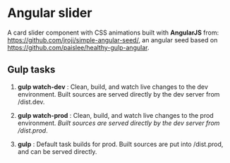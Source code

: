 # Angular slider

A card slider component with CSS animations built with **AngularJS** from: https://github.com/jroji/simple-angular-seed/, an angular seed based on https://github.com/paislee/healthy-gulp-angular.

## Gulp  tasks
1. **gulp watch-dev** :  Clean, build, and watch live changes to the dev environment. Built sources are served directly by the dev server from /dist.dev.


2. **gulp watch-prod** : Clean, build, and watch live changes to the prod environment. *Built sources are served directly by the dev server from /dist.prod*.


3. **gulp** : Default task builds for prod. Built sources are put into /dist.prod, and can be served directly.
